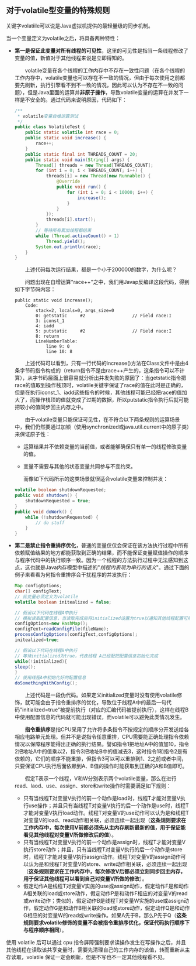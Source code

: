 ## 对于volatile型变量的特殊规则

关键字volatiile可以说是Java虚拟机提供的最轻量级的同步机制。

当一个变量定义为volatile之后，将具备两种特性：

* **第一是保证此变量对所有线程的可见性**，这里的可见性是指当一条线程修改了变量的值，新值对于其他线程来说是立即得知的。

  　　volatile变量在各个线程的工作内存中不存在一致性问题（在各个线程的工作内存中，volatile变量也可以存在不一致的情况，但由于每次使用之前都要先刷新，执行引擎看不到不一致的情况，因此可以认为不存在不一致的问题），但是Java里面的运算并**非原子操作**，导致volatile变量的运算在并发下一样是不安全的。通过代码来说明原因，代码如下：

  ```java
  /**
   * volatile变量自增运算测试
   */
  public class VolatileTest {
      public static volatile int race = 0;
      public static void increase() {
          race++;
      }
      public static final int THREADS_COUNT = 20;
      public static void main(String[] args) {
          Thread[] threads = new Thread[THREADS_COUNT];
          for (int i = 0; i < THREADS_COUNT; i++) {
              threads[i] = new Thread(new Runnable() {
                  @Override
                  public void run() {
                      for (int i = 0; i < 10000; i++) {
                          increase();
                      }
                  }
              });
              threads[i].start();
          }
          // 等待所有累加线程都结束
          while (Thread.activeCount() > 1)
              Thread.yield();
          System.out.println(race);
      }
  }
  ```

  　　上述代码每次运行结果，都是一个小于200000的数字，为什么呢？

  　　问题出现在自增运算"race++"之中，我们用Javap反编译这段代码，得到如下字节码内容：

  ```
  public static void increase();
      Code:
          stack=2, locals=0, args_size=0
          0: getstatic     #2                  // Field race:I
          3: iconst_1
          4: iadd
          5: putstatic     #2                  // Field race:I
          8: return
          LineNumberTable:
              line 9: 0
              line 10: 8
  ```

  　　上述代码可以看到，只有一行代码的increase()方法在Class文件中是由4条字节码指令构成的（return指令不是由race++产生的，这条指令可以不计算），从字节码层面上很容易就分析出并发失败的原因了：当getstatic指令把race的值取到操作栈顶时，volatile关键字保证了race的值在此时是正确的，但是在执行iconst_1、iadd这些指令的时候，其他线程可能已经把race的值加大了，而操作栈顶的值就变成了过期的数据，所以putstatic指令执行后就可能把较小的值同步回主内存之中。

  　　由于volatile变量只能保证可见性，在不符合以下两条规则的运算场景中，我们仍然要通过加锁（使用synchronized或java.util.current中的原子类）来保证原子性：

  * 运算结果并不依赖变量的当前值，或者能够确保只有单一的线程修改变量的值。

  * 变量不需要与其他的状态变量共同参与不变约束。

    而像如下代码所示的这类场景就很适合volatile变量来控制并发：

  ```java
  volatile boolean shutdownRequested;
  public void shutdown() {
      shutdownRequested = true;
  }
  public void doWork() {
      while (!shutdownRequested) {
          // do stuff
      }
  }
  ```

* **第二是禁止指令重排序优化**，普通的变量仅仅会保证在该方法执行过程中所有依赖赋值结果的地方都能获取到正确的结果，而不能保证变量赋值操作的顺序与程序代码中的执行顺序一致。因为一个线程的方法执行过程中无法感知到这点，这也就是Java内存模型中描述的"*线程内表现为串行的语义*"。通过下面的例子来看看为何指令重排序会干扰程序的并发执行：

  ```java
  Map configOptions;
  char[] configText;
  // 此变量必须定义为volatile
  volatile boolean initealized = false;
  
  // 假设以下代码在线程A中执行
  // 模拟读取配置信息，当读取完成后将initialized设置为true以通知其他线程配置可用
  configOptions=new HashMap();
  configText=readConfigFile(fileName);
  processConfigOptions(configText,configOptions);
  initealized=true;
  
  // 假设以下代码在线程B中执行
  // 等待initialized为true，代表线程 A已经配把配置信息初始化完成
  while(!initialized){
  sleep();
  }
  // 使用线程A中初始化好的配置信息
  doSomethingWithConfig();
  ```

  　　上述代码是一段伪代码。如果定义initialized变量时没有使用volatile修饰，就可能会由于指令重排序的优化，导致位于线程A中的最后一句代码"initialized=true"被提前执行（对应的汇编代码被提前执行），这样在线程B中使用配置信息的代码就可能出现错误，而volatile可以避免此类情况发生。

  　　**指令重排序**是指CPU采用了允许将多条指令不按规定的顺序分开发送给各相应电路单元处理。但并不是说指令任意重排，CPU需要能正确处理指令依赖情况以保障程序能得出正确的执行结果。譬如指令1把地址A中的值加10，指令2把地址A中的值乘以2，指令3把地址B中的值减去3，这时指令1和指令2是有依赖的，它们的顺序不能重排，但指令3可以可以重排到1、2之前或者中间，只要保证CPU执行后面依赖到A、B值的操作时能获取到正确的A和B值即可。

  　　假定T表示一个线程，V和W分别表示两个volatile变量，那么在进行read、laod、use、assign、store和write操作时需要满足如下规则：

  * 只有当线程T对变量V执行的前一个动作是load时，线程T才能对变量V执行use操作；并且只有当线程T对变量V执行的后一个动作是use时，线程T才能对变量V执行load动作。线程T对变量V的use动作可以认为是和线程T对变量V的load、read动作相关联，必须连续一起出现（**这条规则要求在工作内存中，每次使用V前都必须先从主内存刷新最新的值，用于保证能看见其他线程对变量V所做修改后的值**）。
  * 只有当线程T对变量V执行的前一个动作是assign时，线程T才能对变量V执行store动作；并且，只有当线程T对变量V执行的后一个动作是store时，线程T才能对变量V执行assign动作。线程T对变量V的assign动作可以认为是和线程T对变量V的store、write动作相关联，必须连续一起出现（**这条规则要求在工作内存中，每次修改V后都必须立刻同步回主内存，用于保证其他线程可以看到自己对变量V所做的修改**）。
  * 假定动作A是线程T对变量V实施的use或assign动作，假定动作F是和动作A相关联的load或store动作，假定动作P是和动作F相应的对变量V的read或write动作；类似的，假定动作B是线程T对变量W实施的use或assign动作，假定动作G是和动作B相关联的load或store动作，假定动作Q是和动作G相应的对变量W的read或write操作。如果A先于B，那么P先于Q（**这条规则要求volatile修饰的变量不会被指令重排序优化，保证代码执行顺序下与程序顺序相同**）。

使用 volatile 后可以通过 cpu 指令屏障强制要求读操作发生在写操作之后，并且其他线程在读取该共享变量时，需要先清理自己的工作内存的该值，转而重新从主存读取，volatile 保证一定会刷新，但是不写也不一定其他线程看不见。